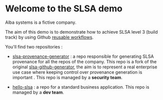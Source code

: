 # Welcome to the SLSA demo

Alba systems is a fictive company.

The aim of this demo is to demonstrate how to achieve SLSA level 3 (build track) by using Github [reusable workflows](https://docs.github.com/en/actions/using-workflows/reusing-workflows).

You'll find two repositories : 

- [slsa-provenance-generator](https://github.com/albasystems/slsa-provenance-generator) : a repo responsible for generating SLSA provenance for all the repos of the company. This repo is a fork of the original [slsa-github-generator](https://github.com/slsa-framework/slsa-github-generator), the aim is to represent a real enterprise use case where keeping control over provenance generation is important . This repo is managed by a **security team**.

- [hello-slsa](https://github.com/albasystems/hello-slsa) : a repo for a standard business application. This repo is managed by a **dev team**.
